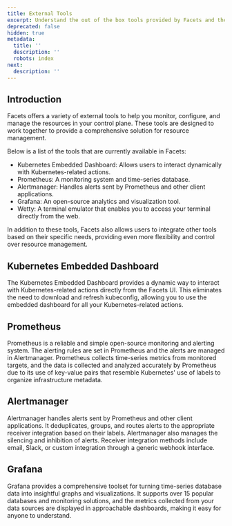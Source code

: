 ```yaml
---
title: External Tools
excerpt: Understand the out of the box tools provided by Facets and their use cases.
deprecated: false
hidden: true
metadata:
  title: ''
  description: ''
  robots: index
next:
  description: ''
---
```

## Introduction

Facets offers a variety of external tools to help you monitor, configure, and manage the resources in your control plane. These tools are designed to work together to provide a comprehensive solution for resource management.

Below is a list of the tools that are currently available in Facets:

- Kubernetes Embedded Dashboard: Allows users to interact dynamically with Kubernetes-related actions.
- Prometheus: A monitoring system and time-series database.
- Alertmanager: Handles alerts sent by Prometheus and other client applications.
- Grafana: An open-source analytics and visualization tool.
- Wetty: A terminal emulator that enables you to access your terminal directly from the web.

In addition to these tools, Facets also allows users to integrate other tools based on their specific needs, providing even more flexibility and control over resource management.

## Kubernetes Embedded Dashboard

The Kubernetes Embedded Dashboard provides a dynamic way to interact with Kubernetes-related actions directly from the Facets UI. This eliminates the need to download and refresh kubeconfig, allowing you to use the embedded dashboard for all your Kubernetes-related actions.

## Prometheus

Prometheus is a reliable and simple open-source monitoring and alerting system. The alerting rules are set in Prometheus and the alerts are managed in Alertmanager. Prometheus collects time-series metrics from monitored targets, and the data is collected and analyzed accurately by Prometheus due to its use of key-value pairs that resemble Kubernetes' use of labels to organize infrastructure metadata.

## Alertmanager

Alertmanager handles alerts sent by Prometheus and other client applications. It deduplicates, groups, and routes alerts to the appropriate receiver integration based on their labels. Alertmanager also manages the silencing and inhibition of alerts. Receiver integration methods include email, Slack, or custom integration through a generic webhook interface.

## Grafana

Grafana provides a comprehensive toolset for turning time-series database data into insightful graphs and visualizations. It supports over 15 popular databases and monitoring solutions, and the metrics collected from your data sources are displayed in approachable dashboards, making it easy for anyone to understand.